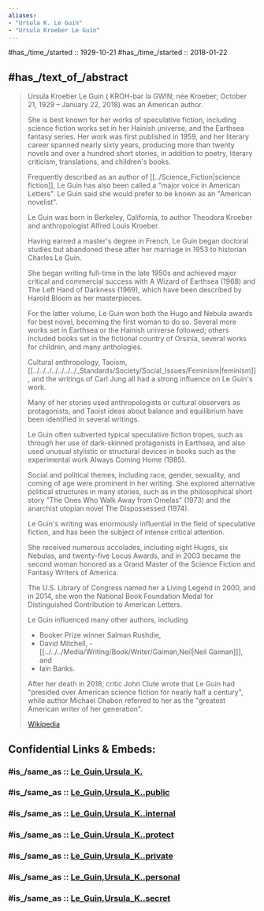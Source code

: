 ```yaml
---
aliases:
- "Ursula K. Le Guin"
- "Ursula Kroeber Le Guin"
---
```


#has_/time_/started ::  1929-10-21 
#has_/time_/started ::  2018-01-22  

## #has_/text_of_/abstract 

> Ursula Kroeber Le Guin ( KROH-bər lə GWIN; née Kroeber; October 21, 1929 – January 22, 2018) 
> was an American author. 
> 
> She is best known for her works of speculative fiction, 
> including science fiction works set in her Hainish universe, and the Earthsea fantasy series. 
> Her work was first published in 1959, and her literary career spanned nearly sixty years, 
> producing more than twenty novels and over a hundred short stories, 
> in addition to poetry, literary criticism, translations, and children's books. 
> 
> Frequently described as an author of [[../Science_Fiction|science fiction]], 
> Le Guin has also been called a "major voice in American Letters". 
> Le Guin said she would prefer to be known as an "American novelist".
>
> Le Guin was born in Berkeley, California, 
> to author Theodora Kroeber and anthropologist Alfred Louis Kroeber. 
> 
> Having earned a master's degree in French, Le Guin began doctoral studies 
> but abandoned these after her marriage in 1953 to historian Charles Le Guin. 
> 
> She began writing full-time in the late 1950s and achieved major critical and commercial success 
> with A Wizard of Earthsea (1968) and The Left Hand of Darkness (1969), 
> which have been described by Harold Bloom as her masterpieces. 
> 
> For the latter volume, Le Guin won both the Hugo and Nebula awards for best novel, 
> becoming the first woman to do so. 
> Several more works set in Earthsea or the Hainish universe followed; 
> others included books set in the fictional country of Orsinia, 
> several works for children, and many anthologies.
>
> Cultural anthropology, Taoism, [[../../../../../../../_Standards/Society/Social_Issues/Feminism|feminism]], and the writings of Carl Jung 
> all had a strong influence on Le Guin's work. 
> 
> Many of her stories used anthropologists or cultural observers as protagonists, 
> and Taoist ideas about balance and equilibrium have been identified in several writings. 
> 
> Le Guin often subverted typical speculative fiction tropes, 
> such as through her use of dark-skinned protagonists in Earthsea, 
> and also used unusual stylistic or structural devices in books 
> such as the experimental work Always Coming Home (1985). 
> 
> Social and political themes, including race, gender, sexuality, 
> and coming of age were prominent in her writing. 
> She explored alternative political structures in many stories, 
> such as in the philosophical short story "The Ones Who Walk Away from Omelas" (1973) 
> and the anarchist utopian novel The Dispossessed (1974).
>
> Le Guin's writing was enormously influential in the field of speculative fiction, 
> and has been the subject of intense critical attention. 
> 
> She received numerous accolades, including eight Hugos, six Nebulas, and twenty-five Locus Awards, 
> and in 2003 became the second woman 
> honored as a Grand Master of the Science Fiction and Fantasy Writers of America. 
> 
> The U.S. Library of Congress named her a Living Legend in 2000, 
> and in 2014, she won the National Book Foundation Medal 
> for Distinguished Contribution to American Letters. 
> 
> Le Guin influenced many other authors, including 
> - Booker Prize winner Salman Rushdie, 
> - David Mitchell, 
> -[[../../../Media/Writing/Book/Writer/Gaiman,Neil|Neil Gaiman]]], and 
> - Iain Banks. 
> 
> After her death in 2018, critic John Clute wrote that 
> Le Guin had "presided over American science fiction for nearly half a century", 
> while author Michael Chabon referred to her as the "greatest American writer of her generation".
>
> [Wikipedia](https://en.wikipedia.org/wiki/Ursula%20K.%20Le%20Guin) 


## Confidential Links & Embeds: 

### #is_/same_as :: [Le_Guin,Ursula_K.](/_Standards/Society/Communication/Genre/Fiction/Science_Fiction/Le_Guin,Ursula_K..md) 

### #is_/same_as :: [Le_Guin,Ursula_K..public](/_public/Society/Communication/Genre/Fiction/Science_Fiction/Le_Guin,Ursula_K..public.md) 

### #is_/same_as :: [Le_Guin,Ursula_K..internal](/_internal/Society/Communication/Genre/Fiction/Science_Fiction/Le_Guin,Ursula_K..internal.md) 

### #is_/same_as :: [Le_Guin,Ursula_K..protect](/_protect/Society/Communication/Genre/Fiction/Science_Fiction/Le_Guin,Ursula_K..protect.md) 

### #is_/same_as :: [Le_Guin,Ursula_K..private](/_private/Society/Communication/Genre/Fiction/Science_Fiction/Le_Guin,Ursula_K..private.md) 

### #is_/same_as :: [Le_Guin,Ursula_K..personal](/_personal/Society/Communication/Genre/Fiction/Science_Fiction/Le_Guin,Ursula_K..personal.md) 

### #is_/same_as :: [Le_Guin,Ursula_K..secret](/_secret/Society/Communication/Genre/Fiction/Science_Fiction/Le_Guin,Ursula_K..secret.md)

